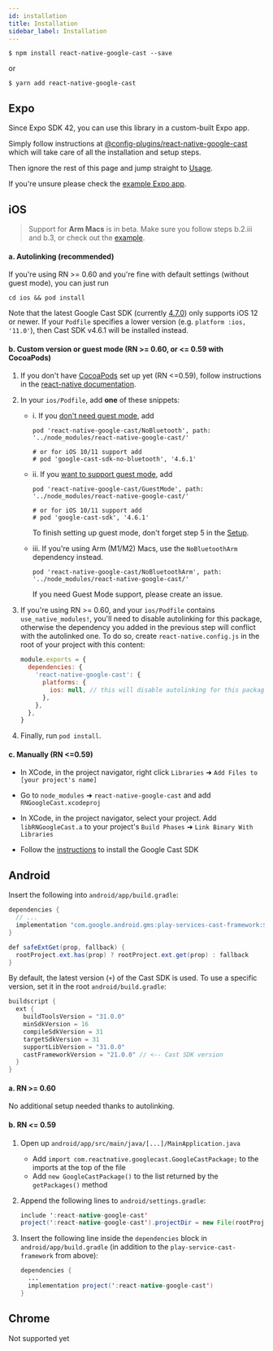 ```yaml
---
id: installation
title: Installation
sidebar_label: Installation
---
```


`$ npm install react-native-google-cast --save`

or

`$ yarn add react-native-google-cast`

## Expo

Since Expo SDK 42, you can use this library in a custom-built Expo app.

Simply follow instructions at [@config-plugins/react-native-google-cast](https://github.com/expo/config-plugins/tree/master/packages/react-native-google-cast) which will take care of all the installation and setup steps.

Then ignore the rest of this page and jump straight to [Usage](usage).

If you're unsure please check the [example Expo app](https://github.com/react-native-google-cast/RNGCExpo).

## iOS

> Support for **Arm Macs** is in beta. Make sure you follow steps b.2.iii and b.3, or check out the [example](https://github.com/react-native-google-cast/RNGCArm).

#### a. Autolinking (recommended)

If you're using RN >= 0.60 and you're fine with default settings (without guest mode), you can just run

`cd ios && pod install`

Note that the latest Google Cast SDK (currently [4.7.0](https://developers.google.com/cast/docs/release-notes#november-19,-2021)) only supports iOS 12 or newer. If your `Podfile` specifies a lower version (e.g. `platform :ios, '11.0'`), then Cast SDK v4.6.1 will be installed instead.

#### b. Custom version or guest mode (RN >= 0.60, or <= 0.59 with CocoaPods)

1. If you don't have [CocoaPods](https://cocoapods.org/) set up yet (RN <=0.59), follow instructions in the [react-native documentation](https://reactnative.dev/docs/integration-with-existing-apps#configuring-cocoapods-dependencies).

2. In your `ios/Podfile`, add **one** of these snippets:

   - i. If you [don't need guest mode](https://developers.google.com/cast/docs/ios_sender/ios_permissions_changes#need_to_remove_guest_mode_support), add

     ```
     pod 'react-native-google-cast/NoBluetooth', path: '../node_modules/react-native-google-cast/'

     # or for iOS 10/11 support add
     # pod 'google-cast-sdk-no-bluetooth', '4.6.1'
     ```

   - ii. If you [want to support guest mode](https://developers.google.com/cast/docs/ios_sender/ios_permissions_changes#need_to_keep_guest_mode_support), add

     ```
     pod 'react-native-google-cast/GuestMode', path: '../node_modules/react-native-google-cast/'

     # or for iOS 10/11 support add
     # pod 'google-cast-sdk', '4.6.1'
     ```

     To finish setting up guest mode, don't forget step 5 in the [Setup](setup#ios).

   - iii. If you're using Arm (M1/M2) Macs, use the `NoBluetoothArm` dependency instead.

     ```
     pod 'react-native-google-cast/NoBluetoothArm', path: '../node_modules/react-native-google-cast/'
     ```

     If you need Guest Mode support, please create an issue.

3. If you're using RN >= 0.60, and your `ios/Podfile` contains `use_native_modules!`, you'll need to disable autolinking for this package, otherwise the dependency you added in the previous step will conflict with the autolinked one. To do so, create `react-native.config.js` in the root of your project with this content:

   ```js
   module.exports = {
     dependencies: {
       'react-native-google-cast': {
         platforms: {
           ios: null, // this will disable autolinking for this package on iOS
         },
       },
     },
   }
   ```

4. Finally, run `pod install`.

#### c. Manually (RN <=0.59)

- In XCode, in the project navigator, right click `Libraries` ➜ `Add Files to [your project's name]`

- Go to `node_modules` ➜ `react-native-google-cast` and add `RNGoogleCast.xcodeproj`

- In XCode, in the project navigator, select your project. Add `libRNGoogleCast.a` to your project's `Build Phases` ➜ `Link Binary With Libraries`

- Follow the [instructions](https://developers.google.com/cast/docs/ios_sender/#google_cast_sdk) to install the Google Cast SDK

## Android

Insert the following into `android/app/build.gradle`:

```java
dependencies {
  // ...
  implementation "com.google.android.gms:play-services-cast-framework:${safeExtGet('castFrameworkVersion', '+')}"
}

def safeExtGet(prop, fallback) {
  rootProject.ext.has(prop) ? rootProject.ext.get(prop) : fallback
}
```

By default, the latest version (`+`) of the Cast SDK is used. To use a specific version, set it in the root `android/build.gradle`:

```java
buildscript {
  ext {
    buildToolsVersion = "31.0.0"
    minSdkVersion = 16
    compileSdkVersion = 31
    targetSdkVersion = 31
    supportLibVersion = "31.0.0"
    castFrameworkVersion = "21.0.0" // <-- Cast SDK version
  }
}
```

#### a. RN >= 0.60

No additional setup needed thanks to autolinking.

#### b. RN <= 0.59

1. Open up `android/app/src/main/java/[...]/MainApplication.java`

   - Add `import com.reactnative.googlecast.GoogleCastPackage;` to the imports at the top of the file
   - Add `new GoogleCastPackage()` to the list returned by the `getPackages()` method

2. Append the following lines to `android/settings.gradle`:

   ```java
   include ':react-native-google-cast'
   project(':react-native-google-cast').projectDir = new File(rootProject.projectDir, '../node_modules/react-native-google-cast/android')
   ```

3. Insert the following line inside the `dependencies` block in `android/app/build.gradle` (in addition to the `play-service-cast-framework` from above):

   ```java
   dependencies {
     ...
     implementation project(':react-native-google-cast')
   }
   ```

## Chrome

Not supported yet
